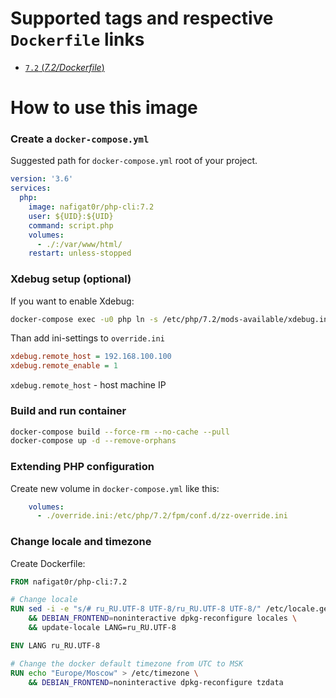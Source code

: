 # Supported tags and respective `Dockerfile` links
-	[`7.2` (*7.2/Dockerfile*)](https://github.com/nafigator/docker-library/blob/master/php-fpm/7.2/Dockerfile)

# How to use this image

### Create a `docker-compose.yml`

Suggested path for `docker-compose.yml` root of your project.
```yaml
version: '3.6'
services:
  php:
    image: nafigat0r/php-cli:7.2
    user: ${UID}:${UID}
    command: script.php
    volumes:
      - ./:/var/www/html/
    restart: unless-stopped
```

### Xdebug setup (optional)
If you want to enable Xdebug:
```bash
docker-compose exec -u0 php ln -s /etc/php/7.2/mods-available/xdebug.ini /etc/php/7.2/fpm/conf.d/20-xdebug.ini
```

Than add ini-settings to `override.ini`
```ini
xdebug.remote_host = 192.168.100.100
xdebug.remote_enable = 1
```
`xdebug.remote_host` - host machine IP

### Build and run container
```bash
docker-compose build --force-rm --no-cache --pull
docker-compose up -d --remove-orphans
```
### Extending PHP configuration

Create new volume in `docker-compose.yml` like this:
```yaml
    volumes:
      - ./override.ini:/etc/php/7.2/fpm/conf.d/zz-override.ini
```

### Change locale and timezone

Create Dockerfile:
```dockerfile
FROM nafigat0r/php-cli:7.2

# Change locale
RUN sed -i -e "s/# ru_RU.UTF-8 UTF-8/ru_RU.UTF-8 UTF-8/" /etc/locale.gen \
    && DEBIAN_FRONTEND=noninteractive dpkg-reconfigure locales \
    && update-locale LANG=ru_RU.UTF-8

ENV LANG ru_RU.UTF-8

# Change the docker default timezone from UTC to MSK
RUN echo "Europe/Moscow" > /etc/timezone \
    && DEBIAN_FRONTEND=noninteractive dpkg-reconfigure tzdata
```
